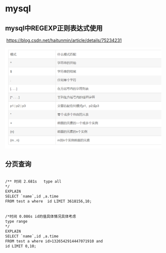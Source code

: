 # mysql

## mysql中REGEXP正则表达式使用

​		https://blog.csdn.net/haitunmin/article/details/75234231

![mysql中的REGEXP匹配规则](assets/mysql%E4%B8%AD%E7%9A%84REGEXP%E5%8C%B9%E9%85%8D%E8%A7%84%E5%88%99.PNG)

## 分页查询

```mysql

/** 时间 2.681s   type all
*/
EXPLAIN
SELECT `name`,id ,a.time
FROM test a where  id LIMIT 3618156,10;


/*时间 0.086s id的值具体情况具体考虑
type range
*/
EXPLAIN
SELECT `name`,id ,a.time
FROM test a where id>1326542914447071910 and
id LIMIT 0,10;
```

